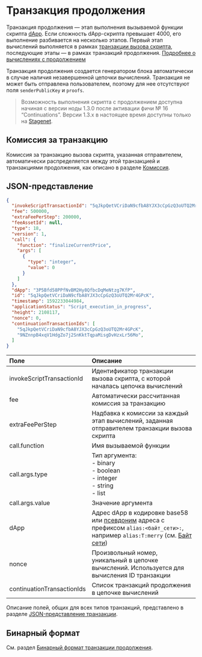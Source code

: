 # Транзакция продолжения

Транзакция продолжения — этап выполнения вызываемой функции скрипта [dApp](/ru/blockchain/account/dapp). Если сложность dApp-скрипта превышает 4000, его выполнение разбивается на несколько этапов. Первый этап вычислений выполняется в рамках [транзакции вызова скрипта](/ru/blockchain/transaction-type/invoke-script-transaction), последующие этапы — в рамках транзакций продолжения. [Подробнее о вычислениях с продолжением](/ru/ride/advanced/continuation)

Транзакция продолжения создается генератором блока автоматически в случае наличия незавершенной цепочки вычислений. Транзакция не может быть отправлена пользователем, поэтому для нее отсутствуют поля `senderPublicKey` и `proofs`.

> Возможность выполнения скрипта с продолжением доступна начиная с версии ноды 1.3.0 после активации фичи № 16 “Continuations”. Версии 1.3.x в настоящее время доступны только на [Stagenet](/ru/blockchain/blockchain-network/).

## Комиссия за транзакцию

Комиссия за транзакцию вызова скрипта, указанная отправителем, автоматически распределяется между этой транзакцией и транзакциями продолжения, как описано в разделе [Комиссия](/ru/ride/advanced/continuation#комиссия).

## JSON-представление

```json
{
  "invokeScriptTransactionId": "5qJkpQetVCriDaN9cfbA8YJX3cCpGzQ3oUTQ2Mr4GPcK",
  "fee": 500000,
  "extraFeePerStep": 200000,
  "feeAssetId": null,
  "type": 18,
  "version": 1,
  "call": {
    "function": "finalizeCurrentPrice",
    "args": [
      {
        "type": "integer",
        "value": 0
      }
    ]
  },
  "dApp": "3P5Bfd58PPfNvBM2Hy8QfbcDqMeNtzg7KfP",
  "id": "5qJkpQetVCriDaN9cfbA8YJX3cCpGzQ3oUTQ2Mr4GPcK",
  "timestamp": 1592233044984,
  "applicationStatus": "Script_execution_in_progress",
  "height": 2108117,
  "nonce": 0,
  "сontinuationTransactionIds": [
    "5qJkpQetVCriDaN9cfbA8YJX3cCpGzQ3oUTQ2Mr4GPcK",
    "9NZnnpB4xqV1HdgZo7j2SnKktTqpaMisgDvHzxLr56Mo",
  ]
}
```

| Поле | Описание |
| :--- | :--- |
| invokeScriptTransactionId | Идентификатор транзакции вызова скрипта, с которой началась цепочка вычислений |
| fee | Автоматически рассчитанная комиссия за транзакцию |
| extraFeePerStep | Надбавка к комиссии за каждый этап вычислений, заданная отправителем транзакции вызова скрипта |
| call.function | Имя вызываемой функции |
| call.args.type | Тип аргумента:<br>- binary<br>- boolean<br>- integer<br>- string<br>- list |
| call.args.value | Значение аргумента |
| dApp | Адрес dApp в кодировке base58 или [псевдоним](/ru/blockchain/account/alias) адреса c префиксом `alias:<байт_сети>:`, например `alias:T:merry` (см. [Байт сети](/ru/blockchain/blockchain-network/#байт-сети)) |
| nonce | Произвольный номер, уникальный в цепочке вычислений. Используется для вычисления ID транзакции |
| сontinuationTransactionIds | Список транзакций продолжения в цепочке вычислений |

Описание полей, общих для всех типов транзакций, представлено в разделе [JSON-представление транзакции](/ru/blockchain/transaction/#json-представление-транзакции).

## Бинарный формат

См. раздел [Бинарный формат транзакции продолжения](/ru/blockchain/binary-format/transaction-binary-format/continuation-transaction-binary-format).
